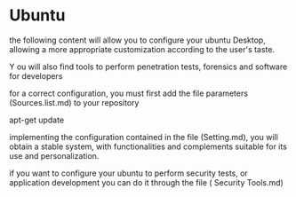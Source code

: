 # Ubuntu

  the following content will allow you to configure your ubuntu Desktop, allowing a more appropriate customization according to the user's taste.

Y ou will also find tools to perform penetration tests, forensics and software for developers

for a correct configuration, you must first add the file parameters (Sources.list.md) to your repository

apt-get update

implementing the configuration contained in the file (Setting.md), you will obtain a stable system, with functionalities and complements suitable for its use and personalization.


if you want to configure your ubuntu to perform security tests, or application development you can do it through the file ( Security Tools.md)
